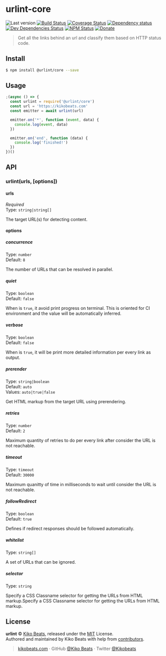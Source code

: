 # urlint-core

![Last version](https://img.shields.io/github/tag/urlint/urlint-core.svg?style=flat-square)
[![Build Status](https://img.shields.io/travis/urlint/urlint-core/master.svg?style=flat-square)](https://travis-ci.org/urlint/urlint-core)
[![Coverage Status](https://img.shields.io/coveralls/urlint/urlint-core.svg?style=flat-square)](https://coveralls.io/github/urlint/urlint-core)
[![Dependency status](https://img.shields.io/david/urlint/urlint-core.svg?style=flat-square)](https://david-dm.org/urlint/urlint-core)
[![Dev Dependencies Status](https://img.shields.io/david/dev/urlint/urlint-core.svg?style=flat-square)](https://david-dm.org/urlint/urlint-core#info=devDependencies)
[![NPM Status](https://img.shields.io/npm/dm/urlint.svg?style=flat-square)](https://www.npmjs.org/package/urlint)
[![Donate](https://img.shields.io/badge/donate-paypal-blue.svg?style=flat-square)](https://paypal.me/Kikobeats)

> Get all the links behind an url and classify them based on HTTP status code.

## Install

```bash
$ npm install @urlint/core --save
```

## Usage

```js
;(async () => {
  const urlint = require('@urlint/core')
  const url = 'https://kikobeats.com'
  const emitter = await urlint(url)

  emitter.on('*', function (event, data) {
    console.log(event, data)
  })

  emitter.on('end', function (data) {
    console.log('finished!')
  })
})()
```

## API

### urlint(urls, [options])

#### urls

*Required*<br>
Type: `string|string[]`

The target URL(s) for detecting content.

#### options

##### concurrence

Type: `number`<br>
Default: `8`

The number of URLs that can be resolved in parallel.

##### quiet

Type: `boolean`<br>
Default: `false`

When is `true`, it avoid print progress on terminal. This is oriented for CI environment and the value will be automatically inferred.

##### verbose

Type: `boolean`<br>
Default: `false`

When is `true`, it will be print more detailed information per every link as output.

##### prerender

Type: `string|boolean`<br>
Default: `auto`<br>
Values: `auto|true|false`

Get HTML markup from the target URL using prerendering.

##### retries

Type: `number`<br>
Default: `2`

Maximum quantity of retries to do per every link after consider the URL is not reachable.

##### timeout

Type: `timeout`<br>
Default: `30000`

Maximum quanitty of time in milliseconds to wait until consider the URL is not reachable.

##### followRedirect

Type: `boolean`<br>
Default: `true`

Defines if redirect responses should be followed automatically.

##### whitelist

Type: `string[]`

A set of URLs that can be ignored.

##### selector

Type: `string`

Specify a CSS Classname selector for getting the URLs from HTML markup.Specify a CSS Classname selector for getting the URLs from HTML markup.

## License

**urlint** © [Kiko Beats](https://kikobeats.com), released under the [MIT](https://github.com/urlint/urlint-core/blob/master/LICENSE.md) License.<br>
Authored and maintained by Kiko Beats with help from [contributors](https://github.com/urlint/urlint-core/contributors).

> [kikobeats.com](https://kikobeats.com) · GitHub [@Kiko Beats](https://github.com/Kikobeats) · Twitter [@Kikobeats](https://twitter.com/Kikobeats)
